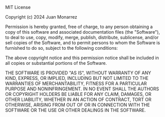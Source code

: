 MIT License

Copyright (c) 2024 Juan Monarrez

Permission is hereby granted, free of charge, to any person obtaining a copy of this software and associated documentation files (the "Software"), to deal to use, copy, modify, merge, publish, distribute, sublicense, and/or sell copies of the Software, and to permit persons to whom the Software is furnished to do so, subject to the following conditions:

The above copyright notice and this permission notice shall be included in all copies or substantial portions of the Software.

THE SOFTWARE IS PROVIDED "AS IS", WITHOUT WARRANTY OF ANY KIND, EXPRESS, OR IMPLIED, INCLUDING BUT NOT LIMITED TO THE WARRANTIES OF MERCHANTABILITY, FITNESS FOR A PARTICULAR PURPOSE AND NONINFRINGEMENT. IN NO EVENT SHALL THE AUTHORS OR COPYRIGHT HOLDERS BE LIABLE FOR ANY CLAIM, DAMAGES, OR OTHER LIABILITY, WHETHER IN AN ACTION OF CONTRACT, TORT OR OTHERWISE, ARISING FROM OUT OF OR IN CONNECTION WITH THE SOFTWARE OR THE USE OR OTHER DEALINGS IN THE SOFTWARE.